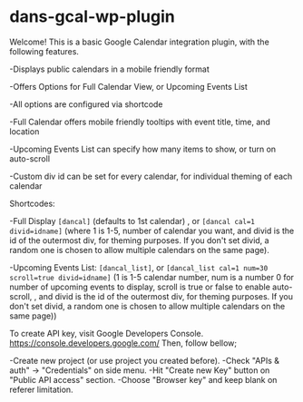 # dans-gcal-wp-plugin

Welcome! This is a basic Google Calendar integration plugin, with the following features.

-Displays public calendars in a mobile friendly format

-Offers Options for Full Calendar View, or Upcoming Events List

-All options are configured via shortcode

-Full Calendar offers mobile friendly tooltips with event title, time, and location

-Upcoming Events List can specify how many items to show, or turn on auto-scroll

-Custom div id can be set for every calendar, for individual theming of each calendar

Shortcodes:

-Full Display `[dancal]` (defaults to 1st calendar) , or `[dancal cal=1 divid=idname]` (where 1 is 1-5, number of calendar you want, and divid is the id of the outermost div, for theming purposes. If you don't set divid, a random one is chosen to allow multiple calendars on the same page).

-Upcoming Events List: `[dancal_list]`, or `[dancal_list cal=1 num=30 scroll=true divid=idname]` (1 is 1-5 calendar number, num is a number 0 for number of upcoming events to display, scroll is true or false to enable auto-scroll, , and divid is the id of the outermost div, for theming purposes. If you don't set divid, a random one is chosen to allow multiple calendars on the same page))

To create API key, visit Google Developers Console. https://console.developers.google.com/ 
Then, follow bellow;

-Create new project (or use project you created before).
-Check "APIs & auth" -> "Credentials" on side menu.
-Hit "Create new Key" button on "Public API access" section.
-Choose "Browser key" and keep blank on referer limitation.
